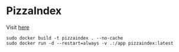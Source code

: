 # PizzaIndex

Visit [here](https://aveygo.github.io/PizzaIndex/)

```
sudo docker build -t pizzaindex . --no-cache
sudo docker run -d --restart=always -v .:/app pizzaindex:latest 
```